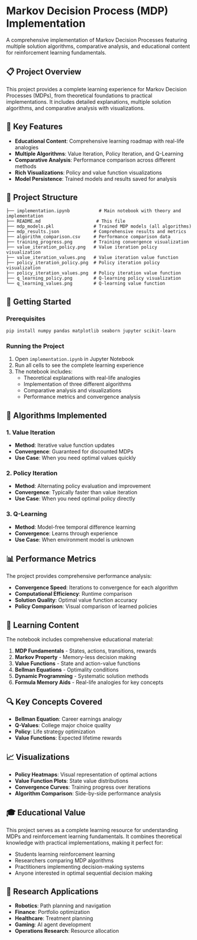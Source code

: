 # Markov Decision Process (MDP) Implementation

A comprehensive implementation of Markov Decision Processes featuring multiple solution algorithms, comparative analysis, and educational content for reinforcement learning fundamentals.

## 📋 Project Overview

This project provides a complete learning experience for Markov Decision Processes (MDPs), from theoretical foundations to practical implementations. It includes detailed explanations, multiple solution algorithms, and comparative analysis with visualizations.

## 🎯 Key Features

- **Educational Content**: Comprehensive learning roadmap with real-life analogies
- **Multiple Algorithms**: Value Iteration, Policy Iteration, and Q-Learning
- **Comparative Analysis**: Performance comparison across different methods
- **Rich Visualizations**: Policy and value function visualizations
- **Model Persistence**: Trained models and results saved for analysis

## 📁 Project Structure

```
├── implementation.ipynb           # Main notebook with theory and implementation
├── README.md                     # This file
├── mdp_models.pkl               # Trained MDP models (all algorithms)
├── mdp_results.json             # Comprehensive results and metrics
├── algorithm_comparison.csv     # Performance comparison data
├── training_progress.png        # Training convergence visualization
├── value_iteration_policy.png   # Value iteration policy visualization
├── value_iteration_values.png   # Value iteration value function
├── policy_iteration_policy.png  # Policy iteration policy visualization
├── policy_iteration_values.png  # Policy iteration value function
├── q_learning_policy.png        # Q-learning policy visualization
└── q_learning_values.png        # Q-learning value function
```

## 🚀 Getting Started

### Prerequisites
```bash
pip install numpy pandas matplotlib seaborn jupyter scikit-learn
```

### Running the Project
1. Open `implementation.ipynb` in Jupyter Notebook
2. Run all cells to see the complete learning experience
3. The notebook includes:
   - Theoretical explanations with real-life analogies
   - Implementation of three different algorithms
   - Comparative analysis and visualizations
   - Performance metrics and convergence analysis

## 🧮 Algorithms Implemented

### 1. Value Iteration
- **Method**: Iterative value function updates
- **Convergence**: Guaranteed for discounted MDPs
- **Use Case**: When you need optimal values quickly

### 2. Policy Iteration
- **Method**: Alternating policy evaluation and improvement
- **Convergence**: Typically faster than value iteration
- **Use Case**: When you need optimal policy directly

### 3. Q-Learning
- **Method**: Model-free temporal difference learning
- **Convergence**: Learns through experience
- **Use Case**: When environment model is unknown

## 📊 Performance Metrics

The project provides comprehensive performance analysis:
- **Convergence Speed**: Iterations to convergence for each algorithm
- **Computational Efficiency**: Runtime comparison
- **Solution Quality**: Optimal value function accuracy
- **Policy Comparison**: Visual comparison of learned policies

## 🧠 Learning Content

The notebook includes comprehensive educational material:

1. **MDP Fundamentals** - States, actions, transitions, rewards
2. **Markov Property** - Memory-less decision making
3. **Value Functions** - State and action-value functions
4. **Bellman Equations** - Optimality conditions
5. **Dynamic Programming** - Systematic solution methods
6. **Formula Memory Aids** - Real-life analogies for key concepts

## 🔍 Key Concepts Covered

- **Bellman Equation**: Career earnings analogy
- **Q-Values**: College major choice quality
- **Policy**: Life strategy optimization
- **Value Functions**: Expected lifetime rewards

## 📈 Visualizations

- **Policy Heatmaps**: Visual representation of optimal actions
- **Value Function Plots**: State value distributions
- **Convergence Curves**: Training progress over iterations
- **Algorithm Comparison**: Side-by-side performance analysis

## 🎓 Educational Value

This project serves as a complete learning resource for understanding MDPs and reinforcement learning fundamentals. It combines theoretical knowledge with practical implementations, making it perfect for:

- Students learning reinforcement learning
- Researchers comparing MDP algorithms
- Practitioners implementing decision-making systems
- Anyone interested in optimal sequential decision making

## 🔬 Research Applications

- **Robotics**: Path planning and navigation
- **Finance**: Portfolio optimization
- **Healthcare**: Treatment planning
- **Gaming**: AI agent development
- **Operations Research**: Resource allocation